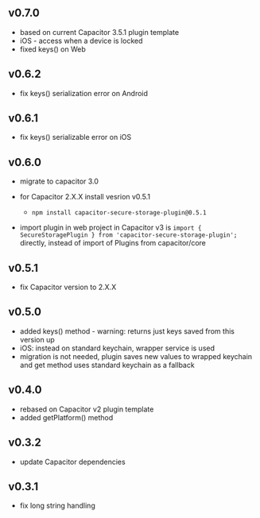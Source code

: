 ## v0.7.0

- based on current Capacitor 3.5.1 plugin template
- iOS - access when a device is locked
- fixed keys() on Web

## v0.6.2

- fix keys() serialization error on Android

## v0.6.1

- fix keys() serializable error on iOS

## v0.6.0

- migrate to capacitor 3.0
- for Capacitor 2.X.X install vesrion v0.5.1

  - `npm install capacitor-secure-storage-plugin@0.5.1`

- import plugin in web project in Capacitor v3 is `import { SecureStoragePlugin } from 'capacitor-secure-storage-plugin';` directly, instead of import of Plugins from capacitor/core

## v0.5.1

- fix Capacitor version to 2.X.X

## v0.5.0

- added keys() method - warning: returns just keys saved from this version up
- iOS: instead on standard keychain, wrapper service is used
- migration is not needed, plugin saves new values to wrapped keychain and get method uses standard keychain as a fallback

## v0.4.0

- rebased on Capacitor v2 plugin template
- added getPlatform() method

## v0.3.2

- update Capacitor dependencies

## v0.3.1

- fix long string handling
